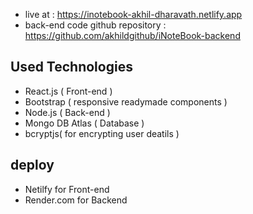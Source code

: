 - live at : https://inotebook-akhil-dharavath.netlify.app
- back-end code github repository : https://github.com/akhildgithub/iNoteBook-backend 

## Used Technologies
- React.js ( Front-end )
- Bootstrap ( responsive readymade components )
- Node.js ( Back-end )
- Mongo DB Atlas ( Database )
- bcryptjs( for encrypting user deatils )

## deploy
- Netilfy for Front-end 
- Render.com for Backend 
